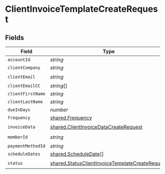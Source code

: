 # ClientInvoiceTemplateCreateRequest


## Fields

| Field                                                                                                                     | Type                                                                                                                      | Required                                                                                                                  | Description                                                                                                               |
| ------------------------------------------------------------------------------------------------------------------------- | ------------------------------------------------------------------------------------------------------------------------- | ------------------------------------------------------------------------------------------------------------------------- | ------------------------------------------------------------------------------------------------------------------------- |
| `accountId`                                                                                                               | *string*                                                                                                                  | :heavy_minus_sign:                                                                                                        | N/A                                                                                                                       |
| `clientCompany`                                                                                                           | *string*                                                                                                                  | :heavy_minus_sign:                                                                                                        | N/A                                                                                                                       |
| `clientEmail`                                                                                                             | *string*                                                                                                                  | :heavy_check_mark:                                                                                                        | N/A                                                                                                                       |
| `clientEmailCC`                                                                                                           | *string*[]                                                                                                                | :heavy_minus_sign:                                                                                                        | N/A                                                                                                                       |
| `clientFirstName`                                                                                                         | *string*                                                                                                                  | :heavy_minus_sign:                                                                                                        | N/A                                                                                                                       |
| `clientLastName`                                                                                                          | *string*                                                                                                                  | :heavy_minus_sign:                                                                                                        | N/A                                                                                                                       |
| `dueInDays`                                                                                                               | *number*                                                                                                                  | :heavy_minus_sign:                                                                                                        | N/A                                                                                                                       |
| `frequency`                                                                                                               | [shared.Frequency](../../../sdk/models/shared/frequency.md)                                                               | :heavy_minus_sign:                                                                                                        | N/A                                                                                                                       |
| `invoiceData`                                                                                                             | [shared.ClientInvoiceDataCreateRequest](../../../sdk/models/shared/clientinvoicedatacreaterequest.md)                     | :heavy_check_mark:                                                                                                        | N/A                                                                                                                       |
| `memberId`                                                                                                                | *string*                                                                                                                  | :heavy_check_mark:                                                                                                        | N/A                                                                                                                       |
| `paymentMethodId`                                                                                                         | *string*                                                                                                                  | :heavy_minus_sign:                                                                                                        | N/A                                                                                                                       |
| `scheduleDates`                                                                                                           | [shared.ScheduleDate](../../../sdk/models/shared/scheduledate.md)[]                                                       | :heavy_minus_sign:                                                                                                        | N/A                                                                                                                       |
| `status`                                                                                                                  | [shared.StatusClientInvoiceTemplateCreateRequest](../../../sdk/models/shared/statusclientinvoicetemplatecreaterequest.md) | :heavy_check_mark:                                                                                                        | N/A                                                                                                                       |